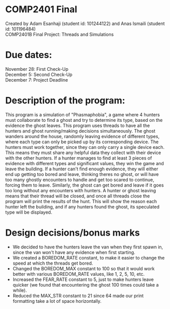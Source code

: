# COMP2401 Final

Created by Adam Esanhaji (student id: 101244122) and Anas Ismaili (student id: 101196484)  
COMP2401B Final Project: Threads and Simulations

# Due dates:

November 28: First Check-Up  
December 5: Second Check-Up  
December 7: Project Deadline

# Description of the program:

This program is a simulation of "Phasmaphobia", a game where 4 hunters must collaborate to find a ghost and try to determine its type, based on the evidence the ghost leaves. This program uses threads to have all the hunters and ghost running/making decisions simultaneously. The ghost wanders around the house, randomly leaving evidence of different types, where each type can only be picked up by its corresponding device. The hunters must work together, since they can only carry a single device each. This means they must share any helpful data they collect with their device with the other hunters. If a hunter manages to find at least 3 pieces of evidence with different types and significant values, they win the game and leave the building. If a hunter can't find enough evidence, they will either end up getting too bored and leave, thinking theres no ghost, or will have too many ghostly encounters to handle and get too scared to continue, forcing them to leave. Similarly, the ghost can get bored and leave if it goes too long without any encounters with hunters. A hunter or ghost leaving means that their thread will be closed, and once all threads close the program will print the results of the hunt. This will show the reason each hunter left the building, and if any hunters found the ghost, its speculated type will be displayed.

# Design decisions/bonus marks
- We decided to have the hunters leave the van when they first spawn in, since the van won't have any evidence when first starting.  
- We created a BOREDOM_RATE constant, to make it easier to change the speed at which the threads get bored.  
- Changed the BOREDOM_MAX constant to 100 so that it would work better with various BOREDOM_RATE values, like 1, 2, 5, 10, etc.  
- Increased the FEAR_RATE constant to 5, just to make hunters leave quicker (we found that encountering the ghost 100 times could take a while).  
- Reduced the MAX_STR constant to 21 since 64 made our print formatting take a lot of space horizontally.  

